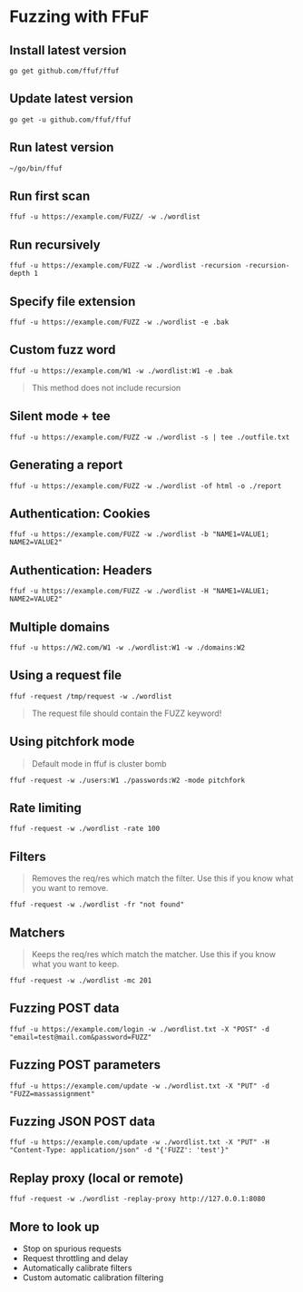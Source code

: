 # Fuzzing with FFuF

## Install latest version

```
go get github.com/ffuf/ffuf
```

## Update latest version

```
go get -u github.com/ffuf/ffuf
```

## Run latest version

```
~/go/bin/ffuf
```

## Run first scan

```
ffuf -u https://example.com/FUZZ/ -w ./wordlist
```

## Run recursively

```
ffuf -u https://example.com/FUZZ -w ./wordlist -recursion -recursion-depth 1
```

## Specify file extension

```
ffuf -u https://example.com/FUZZ -w ./wordlist -e .bak
```

## Custom fuzz word

```
ffuf -u https://example.com/W1 -w ./wordlist:W1 -e .bak
```

> This method does not include recursion

## Silent mode + tee

```
ffuf -u https://example.com/FUZZ -w ./wordlist -s | tee ./outfile.txt
```

## Generating a report

```
ffuf -u https://example.com/FUZZ -w ./wordlist -of html -o ./report
```

## Authentication: Cookies

```
ffuf -u https://example.com/FUZZ -w ./wordlist -b "NAME1=VALUE1; NAME2=VALUE2"
```

## Authentication: Headers

```
ffuf -u https://example.com/FUZZ -w ./wordlist -H "NAME1=VALUE1; NAME2=VALUE2"
```

## Multiple domains

```
ffuf -u https://W2.com/W1 -w ./wordlist:W1 -w ./domains:W2
```

## Using a request file

```
ffuf -request /tmp/request -w ./wordlist
```

> The request file should contain the FUZZ keyword!

## Using pitchfork mode

> Default mode in ffuf is cluster bomb

```
ffuf -request -w ./users:W1 ./passwords:W2 -mode pitchfork
```

## Rate limiting

```
ffuf -request -w ./wordlist -rate 100
```

## Filters

>Removes the req/res which match the filter. Use this if you know what you want to remove.

```
ffuf -request -w ./wordlist -fr "not found"
```

## Matchers

> Keeps the req/res which match the matcher. Use this if you know what you want to keep.

```
ffuf -request -w ./wordlist -mc 201
```

## Fuzzing POST data

```
ffuf -u https://example.com/login -w ./wordlist.txt -X "POST" -d "email=test@mail.com&password=FUZZ"
```

## Fuzzing POST parameters

```
ffuf -u https://example.com/update -w ./wordlist.txt -X "PUT" -d "FUZZ=massassignment"
```

## Fuzzing JSON POST data

```
ffuf -u https://example.com/update -w ./wordlist.txt -X "PUT" -H "Content-Type: application/json" -d "{'FUZZ': 'test'}"
```

## Replay proxy \(local or remote\)

```
ffuf -request -w ./wordlist -replay-proxy http://127.0.0.1:8080
```

## More to look up

- Stop on spurious requests
- Request throttling and delay
- Automatically calibrate filters
- Custom automatic calibration filtering